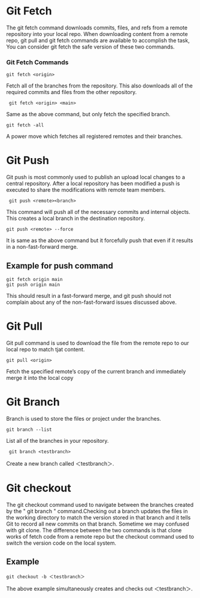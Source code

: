 # Git Fetch
The git fetch command downloads commits, files, and refs from a remote repository into your local repo. When downloading content from a remote repo, git pull and git fetch commands are available to accomplish the task, You can consider git fetch the safe version of these two commands. 


### Git Fetch Commands 

    git fetch <origin>

 Fetch all of the branches from the repository. This also downloads all of the required commits and files
 from the other repository.

     git fetch <origin> <main>
Same as the above command, but only fetch the specified branch.

    git fetch -all

A power move which fetches all registered remotes and their branches.

# Git Push
Git push is most commonly used to publish an upload local changes to a central repository. After a local repository has been modified a push is executed to share the modifications with remote team members.
 
     git push <remote><branch>

This command will push all of the necessary commits and internal objects. This creates a local branch in the destination repository. 

    git push <remote> --force

It is same as the above command but it forcefully  push that even if it results in a non-fast-forward merge. 
 
 ## Example for push command
 
    git fetch origin main
    git push origin main

This should result in a fast-forward merge, and git push should not complain about any of the non-fast-forward issues discussed above.

# Git Pull
 
 Git pull command is used to download the file from the remote repo to our local repo to match tjat content. 

    git pull <origin>

Fetch the specified remote’s copy of the current branch and immediately merge it into the local copy

# Git Branch 

Branch is used to store the files or project under the branches.

    git branch --list
List all of the branches in your repository. 

     git branch <testbranch>
Create a new branch called ＜testbranch＞. 

# Git checkout
 The git checkout command used to navigate between the branches created by the " git branch " command.Checking out a branch updates the files in the working directory to match the version stored in that branch and it tells Git to record all new commits on that branch. Sometime we may confused with git clone. The difference between the two commands is that clone works of fetch code from a remote repo but the checkout command used to switch the version code on the local system.

 ## Example
    git checkout -b ＜testbranch＞
    
The above example simultaneously creates and checks out ＜testbranch＞. 